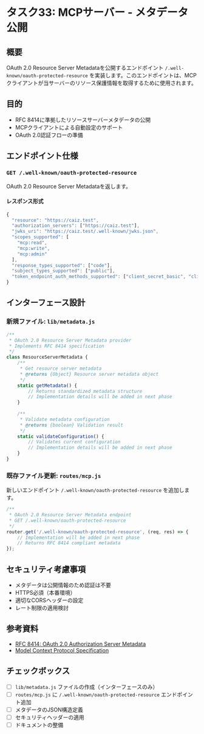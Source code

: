 # タスク33: MCPサーバー - メタデータ公開

## 概要
OAuth 2.0 Resource Server Metadataを公開するエンドポイント `/.well-known/oauth-protected-resource` を実装します。このエンドポイントは、MCPクライアントが当サーバーのリソース保護情報を取得するために使用されます。

## 目的
- RFC 8414に準拠したリソースサーバーメタデータの公開
- MCPクライアントによる自動設定のサポート
- OAuth 2.0認証フローの準備

## エンドポイント仕様

### `GET /.well-known/oauth-protected-resource`

OAuth 2.0 Resource Server Metadataを返します。

#### レスポンス形式
```javascript
{
  "resource": "https://caiz.test",
  "authorization_servers": ["https://caiz.test"],
  "jwks_uri": "https://caiz.test/.well-known/jwks.json",
  "scopes_supported": [
    "mcp:read",
    "mcp:write",
    "mcp:admin"
  ],
  "response_types_supported": ["code"],
  "subject_types_supported": ["public"],
  "token_endpoint_auth_methods_supported": ["client_secret_basic", "client_secret_post"]
}
```

## インターフェース設計

### 新規ファイル: `lib/metadata.js`
```javascript
/**
 * OAuth 2.0 Resource Server Metadata provider
 * Implements RFC 8414 specification
 */
class ResourceServerMetadata {
    /**
     * Get resource server metadata
     * @returns {Object} Resource server metadata object
     */
    static getMetadata() {
        // Returns standardized metadata structure
        // Implementation details will be added in next phase
    }
    
    /**
     * Validate metadata configuration
     * @returns {boolean} Validation result
     */
    static validateConfiguration() {
        // Validates current configuration
        // Implementation details will be added in next phase
    }
}
```

### 既存ファイル更新: `routes/mcp.js`
新しいエンドポイント `/.well-known/oauth-protected-resource` を追加します。

```javascript
/**
 * OAuth 2.0 Resource Server Metadata endpoint
 * GET /.well-known/oauth-protected-resource
 */
router.get('/.well-known/oauth-protected-resource', (req, res) => {
    // Implementation will be added in next phase
    // Returns RFC 8414 compliant metadata
});
```

## セキュリティ考慮事項
- メタデータは公開情報のため認証は不要
- HTTPS必須（本番環境）
- 適切なCORSヘッダーの設定
- レート制限の適用検討

## 参考資料
- [RFC 8414: OAuth 2.0 Authorization Server Metadata](https://tools.ietf.org/html/rfc8414)
- [Model Context Protocol Specification](https://spec.modelcontextprotocol.io/)

## チェックボックス
- [ ] `lib/metadata.js` ファイルの作成（インターフェースのみ）
- [ ] `routes/mcp.js` に `/.well-known/oauth-protected-resource` エンドポイント追加
- [ ] メタデータのJSON構造定義
- [ ] セキュリティヘッダーの適用
- [ ] ドキュメントの整備